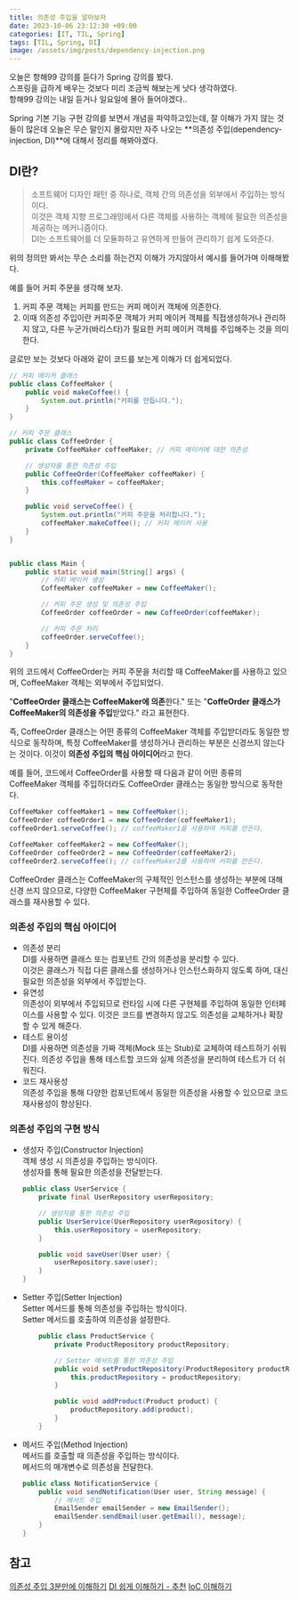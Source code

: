 ```yaml
---
title: 의존성 주입을 알아보자
date: 2023-10-06 23:12:30 +09:00
categories: [IT, TIL, Spring]
tags: [TIL, Spring, DI]
image: /assets/img/posts/dependency-injection.png
---
```


오늘은 항해99 강의를 듣다가 Spring 강의를 봤다.    
스프링을 급하게 배우는 것보다 미리 조금씩 해보는게 낫다 생각하였다.    
항해99 강의는 내일 듣거나 일요일에 몰아 들어야겠다..   
    
Spring 기본 기능 구현 강의를 보면서 개념을 파악하고있는데, 잘 이해가 가지 않는 것들이 많은데 오늘은 무슨 말인지 몰랐지만 자주 나오는 **의존성 주입(dependency-injection, DI)**에 대해서 정리를 해봐야겠다.


## DI란?
> 소프트웨어 디자인 패턴 중 하나로, 객체 간의 의존성을 외부에서 주입하는 방식이다.     
> 이것은 객체 지향 프로그래밍에서 다른 객체를 사용하는 객체에 필요한 의존성을 제공하는 메커니즘이다.   
> DI는 소프트웨어를 더 모듈화하고 유연하게 만들어 관리하기 쉽게 도와준다.
    
위의 정의만 봐서는 무슨 소리를 하는건지 이해가 가지않아서 예시를 들어가며 이해해봤다.
    
예를 들어 커피 주문을 생각해 보자.
1. 커피 주문 객체는 커피를 만드는 커피 메이커 객체에 의존한다.
2. 이때 의존성 주입이란 커피주문 객체가 커피 메이커 객체를 직접생성하거나 관리하지 않고, 다른 누군가(바리스타)가 필요한 커피 메이커 객체를 주입해주는 것을 의미한다.
    
글로만 보는 것보다 아래와 같이 코드를 보는게 이해가 더 쉽게되었다. 

```java
// 커피 메이커 클래스
public class CoffeeMaker {
    public void makeCoffee() {
        System.out.println("커피를 만듭니다.");
    }
}

// 커피 주문 클래스
public class CoffeeOrder {
    private CoffeeMaker coffeeMaker; // 커피 메이커에 대한 의존성

    // 생성자를 통한 의존성 주입
    public CoffeeOrder(CoffeeMaker coffeeMaker) {
        this.coffeeMaker = coffeeMaker;
    }

    public void serveCoffee() {
        System.out.println("커피 주문을 처리합니다.");
        coffeeMaker.makeCoffee(); // 커피 메이커 사용
    }
}


public class Main {
    public static void main(String[] args) {
        // 커피 메이커 생성
        CoffeeMaker coffeeMaker = new CoffeeMaker();

        // 커피 주문 생성 및 의존성 주입
        CoffeeOrder coffeeOrder = new CoffeeOrder(coffeeMaker);

        // 커피 주문 처리
        coffeeOrder.serveCoffee();
    }
}
```

위의 코드에서 CoffeeOrder는 커피 주문을 처리할 때 CoffeeMaker를 사용하고 있으며, CoffeeMaker 객체는 외부에서 주입되었다.      
    
"**CoffeeOrder 클래스는 CoffeeMaker에 의존**한다." 또는 "**CoffeOrder 클래스가 CoffeeMaker의 의존성을 주입**받았다." 라고 표현한다.     
    
즉, CoffeeOrder 클래스는 어떤 종류의 CoffeeMaker 객체를 주입받더라도 동일한 방식으로 동작하며, 특정 CoffeeMaker를 생성하거나 관리하는 부분은 신경쓰지 않는다는 것이다. 이것이 **의존성 주입의 핵심 아이디어**라고 한다.    
    
예를 들어, 코드에서 CoffeeOrder를 사용할 때 다음과 같이 어떤 종류의 CoffeeMaker 객체를 주입하더라도 CoffeeOrder 클래스는 동일한 방식으로 동작한다.

```java
CoffeeMaker coffeeMaker1 = new CoffeeMaker();
CoffeeOrder coffeeOrder1 = new CoffeeOrder(coffeeMaker1);
coffeeOrder1.serveCoffee(); // coffeeMaker1을 사용하여 커피를 만든다.

CoffeeMaker coffeeMaker2 = new CoffeeMaker();
CoffeeOrder coffeeOrder2 = new CoffeeOrder(coffeeMaker2);
coffeeOrder2.serveCoffee(); // coffeeMaker2를 사용하여 커피를 만든다.

```

CoffeeOrder 클래스는 CoffeeMaker의 구체적인 인스턴스를 생성하는 부분에 대해 신경 쓰지 않으므로, 다양한 CoffeeMaker 구현체를 주입하여 동일한 CoffeeOrder 클래스를 재사용할 수 있다.



### 의존성 주입의 핵심 아이디어
+ 의존성 분리    
DI를 사용하면 클래스 또는 컴포넌트 간의 의존성을 분리할 수 있다.      
이것은 클래스가 직접 다른 클래스를 생성하거나 인스턴스화하지 않도록 하며, 대신 필요한 의존성을 외부에서 주입받는다.
+ 유연성    
의존성이 외부에서 주입되므로 런타임 시에 다른 구현체를 주입하여 동일한 인터페이스를 사용할 수 있다.     이것은 코드를 변경하지 않고도 의존성을 교체하거나 확장할 수 있게 해준다.
+ 테스트 용이성    
DI를 사용하면 의존성을 가짜 객체(Mock 또는 Stub)로 교체하여 테스트하기 쉬워진다.    의존성 주입을 통해 테스트할 코드와 실제 의존성을 분리하여 테스트가 더 쉬워진다.
+ 코드 재사용성    
의존성 주입을 통해 다양한 컴포넌트에서 동일한 의존성을 사용할 수 있으므로 코드 재사용성이 향상된다.


### 의존성 주입의 구현 방식
+ 생성자 주입(Constructor Injection)    
	객체 생성 시 의존성을 주입하는 방식이다.     
    생성자를 통해 필요한 의존성을 전달받는다.
	
	```java
	public class UserService {
		private final UserRepository userRepository;

		// 생성자를 통한 의존성 주입
		public UserService(UserRepository userRepository) {
			this.userRepository = userRepository;
		}

		public void saveUser(User user) {
			userRepository.save(user);
		}
	}
	```


+ Setter 주입(Setter Injection)     
	Setter 메서드를 통해 의존성을 주입하는 방식이다.     
    Setter 메서드를 호출하여 의존성을 설정한다.
	
	```java
		public class ProductService {
			private ProductRepository productRepository;

			// Setter 메서드를 통한 의존성 주입
			public void setProductRepository(ProductRepository productRepository) {
				this.productRepository = productRepository;
			}

			public void addProduct(Product product) {
				productRepository.add(product);
			}
		}
	```


+ 메서드 주입(Method Injection)    
	메서드를 호출할 때 의존성을 주입하는 방식이다.     
    메서드의 매개변수로 의존성을 전달한다.
	```java
	public class NotificationService {
		public void sendNotification(User user, String message) {
			// 메서드 주입
			EmailSender emailSender = new EmailSender();
			emailSender.sendEmail(user.getEmail(), message);
		}
	}

	```
    
    
## 참고
[의존성 주입 3분만에 이해하기](https://www.youtube.com/watch?v=1vdeIL2iCcM)
[DI 쉽게 이해하기 - 추천](https://www.youtube.com/watch?v=WjsDN_aFfyw)
[IoC 이해하기](https://www.youtube.com/watch?v=QrIp5zc6Bo4)